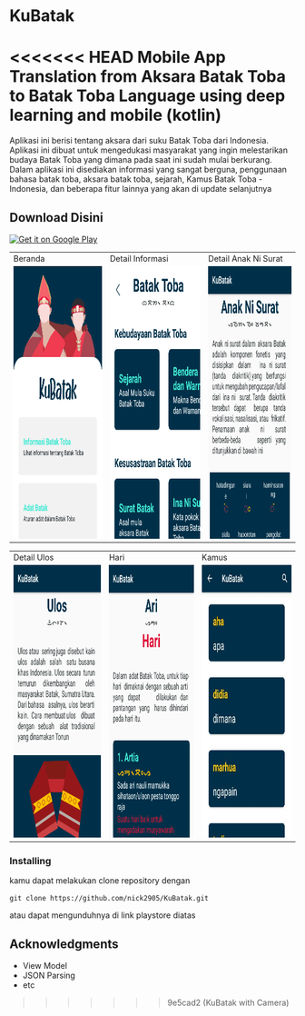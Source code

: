 # KuBatak
<<<<<<< HEAD
Mobile App Translation from Aksara Batak Toba to Batak Toba Language using deep learning and mobile (kotlin)
=======

Aplikasi ini berisi tentang aksara dari suku Batak Toba dari Indonesia. Aplikasi ini dibuat untuk mengedukasi masyarakat yang ingin melestarikan budaya Batak Toba yang dimana pada saat ini sudah mulai berkurang. Dalam aplikasi ini disediakan informasi yang sangat berguna, penggunaan bahasa batak toba, aksara batak toba, sejarah, Kamus Batak Toba - Indonesia, dan beberapa fitur lainnya yang akan di update selanjutnya

## Download Disini
<a href='https://play.google.com/store/apps/details?id=com.toba.nick2905.kubatak&pcampaignid=pcampaignidMKT-Other-global-all-co-prtnr-py-PartBadge-Mar2515-1'><img alt='Get it on Google Play' src='https://play.google.com/intl/en_us/badges/static/images/badges/en_badge_web_generic.png'/></a>

<table>
  <tr>
    <td>Beranda</td>
     <td>Detail Informasi</td>
     <td>Detail Anak Ni Surat</td>
  </tr>
  <tr>
    <td><img src="https://github.com/nick2905/KuBatak/blob/master/assets/beranda.png" width=270 height=480></td>
    <td><img src="https://github.com/nick2905/KuBatak/blob/master/assets/DetailInformasi.png" width=270 height=480></td>
    <td><img src="https://github.com/nick2905/KuBatak/blob/master/assets/DetailAnakNiSurat.png" width=270 height=480></td>
  </tr>
 </table>
 <table>
  <tr>
    <td>Detail Ulos</td>
     <td>Hari</td>
     <td>Kamus</td>
  </tr>
  <tr>
    <td><img src="https://github.com/nick2905/KuBatak/blob/master/assets/DetailUlos.png" width=270 height=480></td>
    <td><img src="https://github.com/nick2905/KuBatak/blob/master/assets/Hari.png" width=270 height=480></td>
    <td><img src="https://github.com/nick2905/KuBatak/blob/master/assets/kamus.jpg" width=270 height=480></td>
  </tr>
 </table>

### Installing
kamu dapat melakukan clone repository dengan

```
git clone https://github.com/nick2905/KuBatak.git
```
atau dapat mengunduhnya di link playstore diatas

## Acknowledgments

* View Model
* JSON Parsing
* etc

>>>>>>> 9e5cad2 (KuBatak with Camera)
